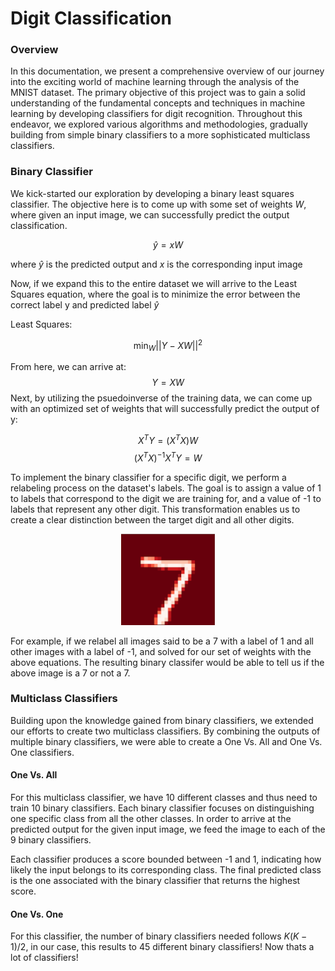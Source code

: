 # Digit Classification


### Overview
In this documentation, we present a comprehensive overview of our journey into the exciting world of machine learning through the analysis of the MNIST dataset. The primary objective of this project was to gain a solid understanding of the fundamental concepts and techniques in machine learning by developing classifiers for digit recognition. Throughout this endeavor, we explored various algorithms and methodologies, gradually building from simple binary classifiers to a more sophisticated multiclass classifiers.

### Binary Classifier
We kick-started our exploration by developing a binary least squares classifier. The objective here is to come up with some set of weights $W$, where given an input image, we can successfully predict the output classification.

$$
\hat{y} = xW
$$

where $\hat{y}$ is the predicted output and $x$ is the corresponding input image

Now, if we expand this to the entire dataset we will arrive to the Least Squares equation, where the goal is to minimize the error between the correct label y and predicted label 
$\hat{y}$

Least Squares:

$$
\min_{W} ||Y-XW|| ^2
$$

From here, we can arrive at:
 $$Y = XW$$
Next, by utilizing the psuedoinverse of the training data, we can come up with an optimized set of weights that will successfully predict the output of y:

$$ X^TY = (X^TX)W$$
$$ (X^TX)^{-1}X^TY = W  $$

To implement the binary classifier for a specific digit, we perform a relabeling process on the dataset's labels. The goal is to assign a value of 1 to labels that correspond to the digit we are training for, and a value of -1 to labels that represent any other digit. This transformation enables us to create a clear distinction between the target digit and all other digits.

<p align="center">
  <img src="./photos/mnist_7.png" alt="Example Image">
</p>

For example, if we relabel all images said to be a 7 with a label of 1 and all other images with a label of -1, and solved for our set of weights with the above equations. The resulting binary classifer would be able to tell us if the above image is a 7 or not a 7.



### Multiclass Classifiers
Building upon the knowledge gained from binary classifiers, we extended our efforts to create two multiclass classifiers. By combining the outputs of multiple binary classifiers, we were able to create a One Vs. All and One Vs. One classifiers.

#### One Vs. All
For this multiclass classifier, we have 10 different classes and thus need to train 10 binary classifiers. Each binary classifier focuses on distinguishing one specific class from all the other classes. In order to arrive at the predicted output for the given input image, we feed the image to each of the 9 binary classifiers. 

Each classifier produces a score bounded between -1 and 1, indicating how likely the input belongs to its corresponding class. The final predicted class is the one associated with the binary classifier that returns the highest score.

#### One Vs. One
For this classifier, the number of binary classifiers needed follows $K(K-1)/2$, in our case, this results to 45 different binary classifiers! Now thats a lot of classifiers!













